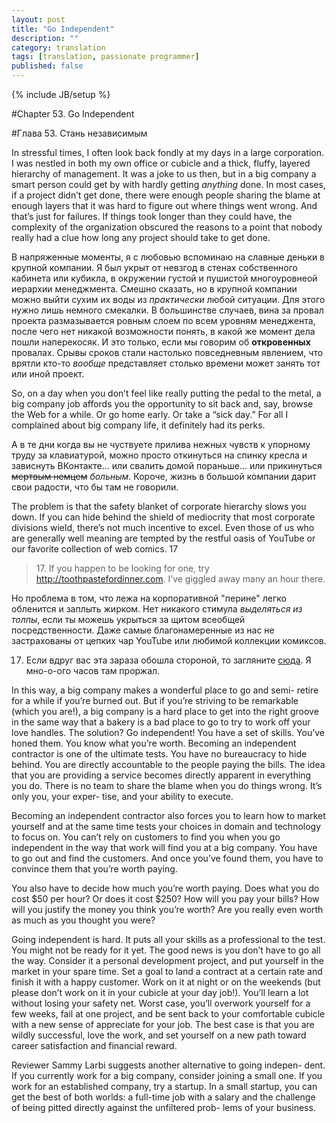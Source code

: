 ```yaml
---
layout: post
title: "Go Independent"
description: ""
category: translation
tags: [translation, passionate programmer]
published: false
---
```

{% include JB/setup %}

#Chapter 53. Go Independent
    
#Глава 53. Стань независимым

In stressful times, I often look back fondly at my days in a large corporation. I was nestled in both my own office or cubicle and a thick, fluffy, layered hierarchy of management. It was a joke to us then, but in a big company a smart person could get by with hardly getting *anything* done. In most cases, if a project didn’t get done, there were enough people sharing the blame at enough layers that it was hard to figure out where things went wrong. And that’s just for failures. If things took longer than they could have, the complexity of the organization obscured the reasons to a point that nobody really had a clue how long any project should take to get done.

В напряженные моменты, я с любовью вспоминаю на славные деньки в крупной компании. Я был укрыт от невзгод в стенах собственного кабинета или кубикла, в окружении густой и пушистой многоуровнеой иерархии менеджмента. Смешно сказать, но в крупной компании можно выйти сухим их воды из *практически* любой ситуации. Для этого нужно лишь немного смекалки. В большинстве случаев, вина за провал проекта размазывается ровным слоем по всем уровням менеджента, после чего нет никакой возможности понять, в какой же момент дела пошли наперекосяк. И это только, если мы говорим об **откровенных** провалах. Срывы сроков стали настолько повседневным явлением, что врятли кто-то *вообще* представляет столько времени может занять тот или иной проект.

So, on a day when you don’t feel like really putting the pedal to the metal, a big company job affords you the opportunity to sit back and, say, browse the Web for a while. Or go home early. Or take a “sick day.”
For all I complained about big company life, it definitely had its perks. 

А в те дни когда вы не чуствуете прилива нежных чувств к упорному труду за клавиатурой, можно просто откинуться на спинку кресла и зависнуть ВКонтакте... или свалить домой пораньше... или прикинуться <s>мертвым немцем</s> *больным*. Короче, жизнь в большой компании дарит свои радости, что бы там не говорили.

The problem is that the safety blanket of corporate hierarchy slows you down. If you can hide behind the shield of mediocrity that most corporate divisions wield, there’s not much incentive to excel. Even those of us who are generally well meaning are tempted by the restful oasis of YouTube or our favorite collection of web comics. 17
> 17\. If you happen to be looking for one, try http://toothpastefordinner.com. I’ve giggled away many an hour there.

Но проблема в том, что лежа на корпоративной "перине" легко обленится и заплыть жирком. Нет никакого стимула *выделяться из толпы*, если ты можешь укрыться за щитом всеобщей посредственности. Даже самые благонамеренные из нас не застрахованы от цепких чар YouTube или любимой коллекции комиксов.

17. Если вдруг вас эта зараза обошла стороной, то загляните [сюда](http://developer-life.com/). Я мно-о-ого часов там проржал.

In this way, a big company makes a wonderful place to go and semi-
retire for a while if you’re burned out. But if you’re striving to be
remarkable (which you are!), a big company is a hard place to get into
the right groove in the same way that a bakery is a bad place to go to
try to work off your love handles. The solution? Go independent!
You have a set of skills. You’ve honed them. You know what you’re
worth. Becoming an independent contractor is one of the ultimate tests.
You have no bureaucracy to hide behind. You are directly accountable
to the people paying the bills. The idea that you are providing a service
becomes directly apparent in everything you do. There is no team to
share the blame when you do things wrong. It’s only you, your exper-
tise, and your ability to execute.

Becoming an independent contractor also forces you to learn how to
market yourself and at the same time tests your choices in domain
and technology to focus on. You can’t rely on customers to find you
when you go independent in the way that work will find you at a big
company. You have to go out and find the customers. And once you’ve
found them, you have to convince them that you’re worth paying.

You also have to decide how much you’re worth paying. Does what
you do cost $50 per hour? Or does it cost $250? How will you pay your
bills? How will you justify the money you think you’re worth? Are you
really even worth as much as you thought you were?

Going independent is hard. It puts all your skills as a professional to
the test. You might not be ready for it yet. The good news is you don’t
have to go all the way. Consider it a personal development project,
and put yourself in the market in your spare time. Set a goal to land a
contract at a certain rate and finish it with a happy customer. Work on it
at night or on the weekends (but please don’t work on it in your cubicle
at your day job!). You’ll learn a lot without losing your safety net. Worst
case, you’ll overwork yourself for a few weeks, fail at one project, and
be sent back to your comfortable cubicle with a new sense of appreciate
for your job. The best case is that you are wildly successful, love the
work, and set yourself on a new path toward career satisfaction and
financial reward.

Reviewer Sammy Larbi suggests another alternative to going indepen-
dent. If you currently work for a big company, consider joining a small
one. If you work for an established company, try a startup. In a small
startup, you can get the best of both worlds: a full-time job with a salary
and the challenge of being pitted directly against the unfiltered prob-
lems of your business.
